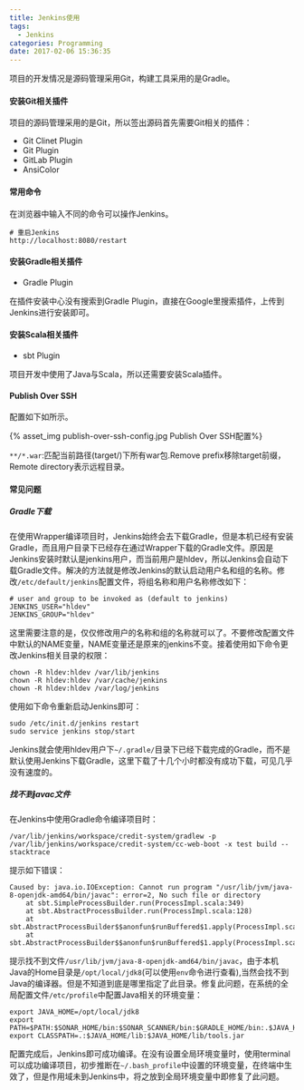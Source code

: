 ```yaml
---
title: Jenkins使用
tags:
  - Jenkins
categories: Programming
date: 2017-02-06 15:36:35
---
```


项目的开发情况是源码管理采用Git，构建工具采用的是Gradle。

<!-- more -->

#### 安装Git相关插件

项目的源码管理采用的是Git，所以签出源码首先需要Git相关的插件：

* Git Clinet Plugin
* Git Plugin
* GitLab Plugin
* AnsiColor

#### 常用命令

在浏览器中输入不同的命令可以操作Jenkins。

```
# 重启Jenkins
http://localhost:8080/restart 
```

#### 安装Gradle相关插件

* Gradle Plugin

在插件安装中心没有搜索到Gradle Plugin，直接在Google里搜索插件，上传到Jenkins进行安装即可。



#### 安装Scala相关插件

* sbt Plugin

项目开发中使用了Java与Scala，所以还需要安装Scala插件。

#### Publish Over SSH

配置如下如所示。

{% asset_img publish-over-ssh-config.jpg Publish Over SSH配置%}

`**/*.war`:匹配当前路径(target/)下所有war包.Remove prefix移除target前缀，Remote directory表示远程目录。



#### 常见问题

##### Gradle下载

在使用Wrapper编译项目时，Jenkins始终会去下载Gradle，但是本机已经有安装Gradle，而且用户目录下已经存在通过Wrapper下载的Gradle文件。原因是Jenkins安装时默认是jenkins用户，而当前用户是hldev，所以Jenkins会自动下载Gradle文件。解决的方法就是修改Jenkins的默认启动用户名和组的名称。修改`/etc/default/jenkins`配置文件，将组名称和用户名称修改如下：

```
# user and group to be invoked as (default to jenkins)
JENKINS_USER="hldev"
JENKINS_GROUP="hldev"
```

这里需要注意的是，仅仅修改用户的名称和组的名称就可以了。不要修改配置文件中默认的NAME变量，NAME变量还是原来的jenkins不变。接着使用如下命令更改Jenkins相关目录的权限：

```
chown -R hldev:hldev /var/lib/jenkins
chown -R hldev:hldev /var/cache/jenkins
chown -R hldev:hldev /var/log/jenkins
```

使用如下命令重新启动Jenkins即可：

```
sudo /etc/init.d/jenkins restart
sudo service jenkins stop/start
```

Jenkins就会使用hldev用户下`~/.gradle/`目录下已经下载完成的Gradle，而不是默认使用Jenkins下载Gradle，这里下载了十几个小时都没有成功下载，可见几乎没有速度的。



##### 找不到javac文件

在Jenkins中使用Gradle命令编译项目时：

````
/var/lib/jenkins/workspace/credit-system/gradlew -p /var/lib/jenkins/workspace/credit-system/cc-web-boot -x test build --stacktrace
````

提示如下错误：

```
Caused by: java.io.IOException: Cannot run program "/usr/lib/jvm/java-8-openjdk-amd64/bin/javac": error=2, No such file or directory
	at sbt.SimpleProcessBuilder.run(ProcessImpl.scala:349)
	at sbt.AbstractProcessBuilder.run(ProcessImpl.scala:128)
	at sbt.AbstractProcessBuilder$$anonfun$runBuffered$1.apply(ProcessImpl.scala:159)
	at sbt.AbstractProcessBuilder$$anonfun$runBuffered$1.apply(ProcessImpl.scala:159)
```

提示找不到文件`/usr/lib/jvm/java-8-openjdk-amd64/bin/javac`，由于本机Java的Home目录是`/opt/local/jdk8`(可以使用`env`命令进行查看),当然会找不到Java的编译器。但是不知道到底是哪里指定了此目录。修复此问题，在系统的全局配置文件`/etc/profile`中配置Java相关的环境变量：

```
export JAVA_HOME=/opt/local/jdk8
export PATH=$PATH:$SONAR_HOME/bin:$SONAR_SCANNER/bin:$GRADLE_HOME/bin:.$JAVA_HOME/bin
export CLASSPATH=.:$JAVA_HOME/lib:$JAVA_HOME/lib/tools.jar
```

配置完成后，Jenkins即可成功编译。在没有设置全局环境变量时，使用terminal可以成功编译项目，初步推断在`~/.bash_profile`中设置的环境变量，在终端中生效了，但是作用域未到Jenkins中，将之放到全局环境变量中即修复了此问题。











